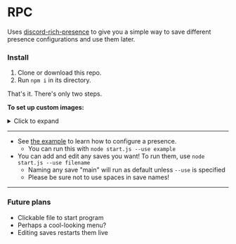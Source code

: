 # RPC
Uses [discord-rich-presence](https://github.com/devsnek/discord-rich-presence) to give you a simple way to save different presence configurations and use them later.

### Install
1. Clone or download this repo.
1. Run `npm i` in its directory.

That's it. There's only two steps.

**To set up custom images:**
<details>
  <summary>Click to expand</summary>

  1. Go to the [developers page](https://discordapp.com/developers/applications/me) and create an application.
  1. Scroll down to where it says in big bold letters "Rich Presence", and enable it.
  1. Upload your images. Their names will be what to specify in the config as "largeImageName" and "smallImageName". Remember to save it!
  1. Scroll up and grab its client ID. This is what you put as the first option in your saves.
</details>

-----

- See [the example](./saves/example.js) to learn how to configure a presence.
  - You can run this with `node start.js --use example`
- You can add and edit any saves you want! To run them, use `node start.js --use filename`
  - Naming any save "main" will run as default unless `--use` is specified
  - Please be sure not to use spaces in save names!

-----

### Future plans
- Clickable file to start program
- Perhaps a cool-looking menu?
- Editing saves restarts them live
